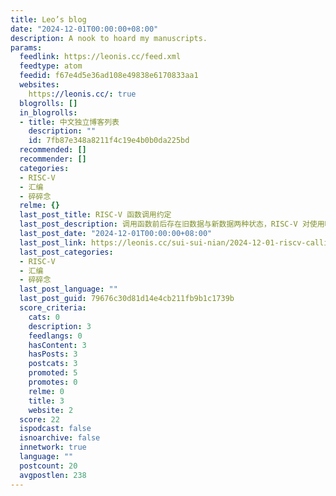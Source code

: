 ```yaml
---
title: Leo’s blog
date: "2024-12-01T00:00:00+08:00"
description: A nook to hoard my manuscripts.
params:
  feedlink: https://leonis.cc/feed.xml
  feedtype: atom
  feedid: f67e4d5e36ad108e49838e6170833aa1
  websites:
    https://leonis.cc/: true
  blogrolls: []
  in_blogrolls:
  - title: 中文独立博客列表
    description: ""
    id: 7fb87e348a8211f4c19e4b0b0da225bd
  recommended: []
  recommender: []
  categories:
  - RISC-V
  - 汇编
  - 碎碎念
  relme: {}
  last_post_title: RISC-V 函数调用约定
  last_post_description: 调用函数前后存在旧数据与新数据两种状态，RISC-V 对使用哪些寄存器存储前后状态做了人为规定，这样的一系列规定称为调用约定（Calling
  last_post_date: "2024-12-01T00:00:00+08:00"
  last_post_link: https://leonis.cc/sui-sui-nian/2024-12-01-riscv-calling-convention.html
  last_post_categories:
  - RISC-V
  - 汇编
  - 碎碎念
  last_post_language: ""
  last_post_guid: 79676c30d81d14e4cb211fb9b1c1739b
  score_criteria:
    cats: 0
    description: 3
    feedlangs: 0
    hasContent: 3
    hasPosts: 3
    postcats: 3
    promoted: 5
    promotes: 0
    relme: 0
    title: 3
    website: 2
  score: 22
  ispodcast: false
  isnoarchive: false
  innetwork: true
  language: ""
  postcount: 20
  avgpostlen: 238
---
```

